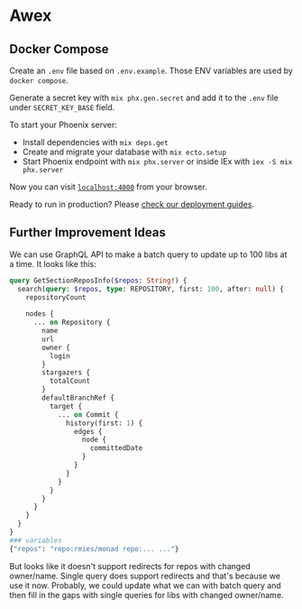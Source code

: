 # Awex

## Docker Compose

Create an `.env` file based on `.env.example`. Those ENV variables are used by `docker compose`.

Generate a secret key with `mix phx.gen.secret` and add it to the `.env` file under `SECRET_KEY_BASE` field.

To start your Phoenix server:

  * Install dependencies with `mix deps.get`
  * Create and migrate your database with `mix ecto.setup`
  * Start Phoenix endpoint with `mix phx.server` or inside IEx with `iex -S mix phx.server`

Now you can visit [`localhost:4000`](http://localhost:4000) from your browser.

Ready to run in production? Please [check our deployment guides](https://hexdocs.pm/phoenix/deployment.html).

## Further Improvement Ideas
We can use GraphQL API to make a batch query to update up to 100 libs at a time. It looks like this:

```graphql
query GetSectionReposInfo($repos: String!) {
  search(query: $repos, type: REPOSITORY, first: 100, after: null) {
    repositoryCount
    
    nodes {
      ... on Repository {        
        name
        url
        owner {
          login
        }
        stargazers {
          totalCount
        }        
        defaultBranchRef {
          target {
            ... on Commit {
              history(first: 1) {
                edges {
                  node {
                    committedDate
                  }
                }
              }
            }
          }
        }
      }
    }
  }
}
### variables
{"repos": "repo:rmies/monad repo:... ..."}
```

 But looks like it doesn't support redirects for repos with changed owner/name. Single query does support redirects and that's because we use it now. Probably, we could update what we can with batch query and then fill in the gaps with single queries for libs with changed owner/name.